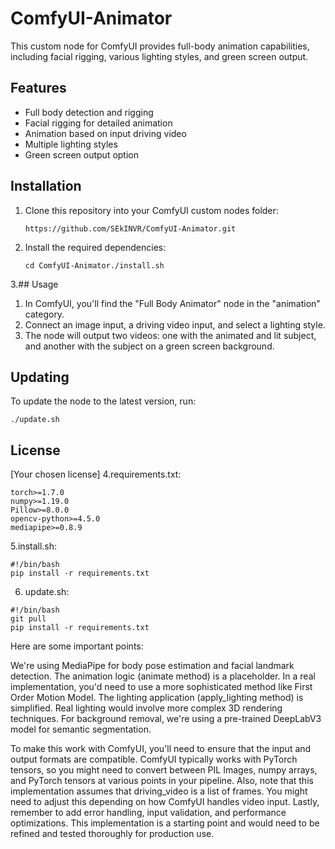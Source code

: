 # ComfyUI-Animator

This custom node for ComfyUI provides full-body animation capabilities, including facial rigging, various lighting styles, and green screen output.

## Features

- Full body detection and rigging
- Facial rigging for detailed animation
- Animation based on input driving video
- Multiple lighting styles
- Green screen output option

## Installation

1. Clone this repository into your ComfyUI custom nodes folder:
   ```
   https://github.com/SEkINVR/ComfyUI-Animator.git
   ```
   
2. Install the required dependencies:
   ```
   cd ComfyUI-Animator./install.sh
   ```
3.## Usage

1. In ComfyUI, you'll find the "Full Body Animator" node in the "animation" category.
2. Connect an image input, a driving video input, and select a lighting style.
3. The node will output two videos: one with the animated and lit subject, and another with the subject on a green screen background.

## Updating

To update the node to the latest version, run:
```
./update.sh
```

## License

[Your chosen license]
4.requirements.txt:
```
torch>=1.7.0
numpy>=1.19.0
Pillow>=8.0.0
opencv-python>=4.5.0
mediapipe>=0.8.9
```
5.install.sh:
```
#!/bin/bash
pip install -r requirements.txt
```
6. update.sh:
```
#!/bin/bash
git pull
pip install -r requirements.txt
```
Here are some important points:

We're using MediaPipe for body pose estimation and facial landmark detection.
The animation logic (animate method) is a placeholder. In a real implementation, you'd need to use a more sophisticated method like First Order Motion Model.
The lighting application (apply_lighting method) is simplified. Real lighting would involve more complex 3D rendering techniques.
For background removal, we're using a pre-trained DeepLabV3 model for semantic segmentation.

To make this work with ComfyUI, you'll need to ensure that the input and output formats are compatible. ComfyUI typically works with PyTorch tensors, so you might need to convert between PIL Images, numpy arrays, and PyTorch tensors at various points in your pipeline.
Also, note that this implementation assumes that driving_video is a list of frames. You might need to adjust this depending on how ComfyUI handles video input.
Lastly, remember to add error handling, input validation, and performance optimizations. This implementation is a starting point and would need to be refined and tested thoroughly for production use.

